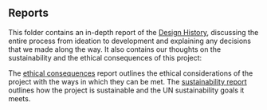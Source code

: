## Reports
This folder contains an in-depth report of the [Design History](https://github.com/crsren/minexx/blob/main/Reports/Design%20History.pdf), discussing the entire process from ideation to development and explaining any decisions that we made along the way.
It also contains our thoughts on the sustainability and the ethical consequences of this project:

The [ethical consequences](Ethical.md) report outlines the ethical considerations of the project with the ways in which they can be met.
The [sustainability report](Sustainability.md) outlines how the project is sustainable and the UN sustainability goals it meets.
